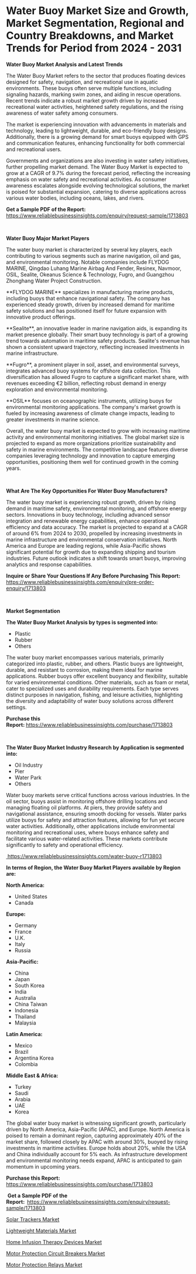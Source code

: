 <p><h1>Water Buoy Market Size and Growth, Market Segmentation, Regional and Country Breakdowns, and Market Trends for Period from 2024 -  2031</h1></p><p><strong>Water Buoy Market Analysis and Latest Trends</strong></p>
<p><p>The Water Buoy Market refers to the sector that produces floating devices designed for safety, navigation, and recreational use in aquatic environments. These buoys often serve multiple functions, including signaling hazards, marking swim zones, and aiding in rescue operations. Recent trends indicate a robust market growth driven by increased recreational water activities, heightened safety regulations, and the rising awareness of water safety among consumers.</p><p>The market is experiencing innovation with advancements in materials and technology, leading to lightweight, durable, and eco-friendly buoy designs. Additionally, there is a growing demand for smart buoys equipped with GPS and communication features, enhancing functionality for both commercial and recreational users. </p><p>Governments and organizations are also investing in water safety initiatives, further propelling market demand. The Water Buoy Market is expected to grow at a CAGR of 9.7% during the forecast period, reflecting the increasing emphasis on water safety and recreational activities. As consumer awareness escalates alongside evolving technological solutions, the market is poised for substantial expansion, catering to diverse applications across various water bodies, including oceans, lakes, and rivers.</p></p>
<p><strong>Get a Sample PDF of the Report:&nbsp;</strong> <a href="https://www.reliablebusinessinsights.com/enquiry/request-sample/1713803?utm_campaign=1721&utm_medium=2&utm_source=Github&utm_content=ia&utm_term=22102024&utm_id=water-buoy">https://www.reliablebusinessinsights.com/enquiry/request-sample/1713803</a></p>
<p>&nbsp;</p>
<p><strong>Water Buoy Major Market Players</strong></p>
<p><p>The water buoy market is characterized by several key players, each contributing to various segments such as marine navigation, oil and gas, and environmental monitoring. Notable companies include FLYDOG MARINE, Qingdao Luhang Marine Airbag And Fender, Resinex, Navmoor, OSIL, Sealite, Okeanus Science & Technology, Fugro, and Guangzhou Zhonghang Water Project Construction.</p><p>**FLYDOG MARINE** specializes in manufacturing marine products, including buoys that enhance navigational safety. The company has experienced steady growth, driven by increased demand for maritime safety solutions and has positioned itself for future expansion with innovative product offerings.</p><p>**Sealite**, an innovative leader in marine navigation aids, is expanding its market presence globally. Their smart buoy technology is part of a growing trend towards automation in maritime safety products. Sealite's revenue has shown a consistent upward trajectory, reflecting increased investments in marine infrastructure.</p><p>**Fugro**, a prominent player in soil, asset, and environmental surveys, integrates advanced buoy systems for offshore data collection. This diversification has allowed Fugro to capture a significant market share, with revenues exceeding €2 billion, reflecting robust demand in energy exploration and environmental monitoring.</p><p>**OSIL** focuses on oceanographic instruments, utilizing buoys for environmental monitoring applications. The company's market growth is fueled by increasing awareness of climate change impacts, leading to greater investments in marine science.</p><p>Overall, the water buoy market is expected to grow with increasing maritime activity and environmental monitoring initiatives. The global market size is projected to expand as more organizations prioritize sustainability and safety in marine environments. The competitive landscape features diverse companies leveraging technology and innovation to capture emerging opportunities, positioning them well for continued growth in the coming years.</p></p>
<p>&nbsp;</p>
<p><strong>What Are The Key Opportunities For Water Buoy Manufacturers?</strong></p>
<p><p>The water buoy market is experiencing robust growth, driven by rising demand in maritime safety, environmental monitoring, and offshore energy sectors. Innovations in buoy technology, including advanced sensor integration and renewable energy capabilities, enhance operational efficiency and data accuracy. The market is projected to expand at a CAGR of around 6% from 2024 to 2030, propelled by increasing investments in marine infrastructure and environmental conservation initiatives. North America and Europe are leading regions, while Asia-Pacific shows significant potential for growth due to expanding shipping and tourism industries. Future outlook indicates a shift towards smart buoys, improving analytics and response capabilities.</p></p>
<p><strong>Inquire or Share Your Questions If Any Before Purchasing This Report:</strong> <a href="https://www.reliablebusinessinsights.com/enquiry/pre-order-enquiry/1713803?utm_campaign=1721&utm_medium=2&utm_source=Github&utm_content=ia&utm_term=22102024&utm_id=water-buoy">https://www.reliablebusinessinsights.com/enquiry/pre-order-enquiry/1713803</a></p>
<p>&nbsp;</p>
<p><strong>Market Segmentation</strong></p>
<p><strong>The Water Buoy Market Analysis by types is segmented into:</strong></p>
<p><ul><li>Plastic</li><li>Rubber</li><li>Others</li></ul></p>
<p><p>The water buoy market encompasses various materials, primarily categorized into plastic, rubber, and others. Plastic buoys are lightweight, durable, and resistant to corrosion, making them ideal for marine applications. Rubber buoys offer excellent buoyancy and flexibility, suitable for varied environmental conditions. Other materials, such as foam or metal, cater to specialized uses and durability requirements. Each type serves distinct purposes in navigation, fishing, and leisure activities, highlighting the diversity and adaptability of water buoy solutions across different settings.</p></p>
<p><strong>Purchase this Report:&nbsp;</strong><a href="https://www.reliablebusinessinsights.com/purchase/1713803?utm_campaign=1721&utm_medium=2&utm_source=Github&utm_content=ia&utm_term=22102024&utm_id=water-buoy">https://www.reliablebusinessinsights.com/purchase/1713803</a></p>
<p>&nbsp;</p>
<p><strong>The Water Buoy Market Industry Research by Application is segmented into:</strong></p>
<p><ul><li>Oil Industry</li><li>Pier</li><li>Water Park</li><li>Others</li></ul></p>
<p><p>Water buoy markets serve critical functions across various industries. In the oil sector, buoys assist in monitoring offshore drilling locations and managing floating oil platforms. At piers, they provide safety and navigational assistance, ensuring smooth docking for vessels. Water parks utilize buoys for safety and attraction features, allowing for fun yet secure water activities. Additionally, other applications include environmental monitoring and recreational uses, where buoys enhance safety and facilitate various water-related activities. These markets contribute significantly to safety and operational efficiency.</p></p>
<p><a href="https://www.reliablebusinessinsights.com/water-buoy-r1713803?utm_campaign=1721&utm_medium=2&utm_source=Github&utm_content=ia&utm_term=22102024&utm_id=water-buoy">&nbsp;https://www.reliablebusinessinsights.com/water-buoy-r1713803</a></p>
<p><strong>In terms of Region, the Water Buoy Market Players available by Region are:</strong></p>
<p>
    <p> <strong> North America: </strong>
        <ul>
            <li>United States</li>
            <li>Canada</li>
        </ul>
        </p> 
    <p> <strong> Europe: </strong>
        <ul>
            <li>Germany</li>
            <li>France</li>
            <li>U.K.</li>
            <li>Italy</li>
            <li>Russia</li>
        </ul>
        </p> 
    <p> <strong> Asia-Pacific: </strong>
        <ul>
            <li>China</li>
            <li>Japan</li>
            <li>South Korea</li>
            <li>India</li>
            <li>Australia</li>
            <li>China Taiwan</li>
            <li>Indonesia</li>
            <li>Thailand</li>
            <li>Malaysia</li>
        </ul>
        </p> 
    <p> <strong> Latin America: </strong>
        <ul>
            <li>Mexico</li>
            <li>Brazil</li>
            <li>Argentina Korea</li>
            <li>Colombia</li>
        </ul>
        </p> 
    <p> <strong> Middle East & Africa: </strong>
        <ul>
            <li>Turkey</li>
            <li>Saudi</li>
            <li>Arabia</li>
            <li>UAE</li>
            <li>Korea</li>
        </ul>
    </p>
    </p>
<p><p>The global water buoy market is witnessing significant growth, particularly driven by North America, Asia-Pacific (APAC), and Europe. North America is poised to remain a dominant region, capturing approximately 40% of the market share, followed closely by APAC with around 30%, buoyed by rising investments in maritime activities. Europe holds about 20%, while the USA and China individually account for 5% each. As infrastructure development and environmental monitoring needs expand, APAC is anticipated to gain momentum in upcoming years.</p></p>
<p><strong>Purchase this Report: </strong><a href="https://www.reliablebusinessinsights.com/purchase/1713803?utm_campaign=1721&utm_medium=2&utm_source=Github&utm_content=ia&utm_term=22102024&utm_id=water-buoy">https://www.reliablebusinessinsights.com/purchase/1713803</a></p>
<p>&nbsp;<strong>Get a Sample PDF of the Report:&nbsp;&nbsp;</strong><a href="https://www.reliablebusinessinsights.com/enquiry/request-sample/1713803?utm_campaign=1721&utm_medium=2&utm_source=Github&utm_content=ia&utm_term=22102024&utm_id=water-buoy">https://www.reliablebusinessinsights.com/enquiry/request-sample/1713803</a></p>
<p><strong></strong></p>
<p><p><a href="https://www.linkedin.com/pulse/navigating-solar-trackers-market-expert-analysis-forecast-tucnc?utm_campaign=1721&utm_medium=2&utm_source=Github&utm_content=ia&utm_term=22102024&utm_id=water-buoy">Solar Trackers Market</a></p><p><a href="https://www.linkedin.com/pulse/exploring-lightweight-materials-market-dynamics-revenue-hkikc?utm_campaign=1721&utm_medium=2&utm_source=Github&utm_content=ia&utm_term=22102024&utm_id=water-buoy">Lightweight Materials Market</a></p><p><a href="https://www.linkedin.com/pulse/home-infusion-therapy-devices-market-growth-segmentation-0azuc?utm_campaign=1721&utm_medium=2&utm_source=Github&utm_content=ia&utm_term=22102024&utm_id=water-buoy">Home Infusion Therapy Devices Market</a></p><p><a href="https://issuu.com/reportprime-2/docs/motor-protection-circuit-breakers-m_78a8048e023ca4?utm_campaign=1721&utm_medium=2&utm_source=Github&utm_content=ia&utm_term=22102024&utm_id=water-buoy">Motor Protection Circuit Breakers Market</a></p><p><a href="https://issuu.com/reportprime-2/docs/motor-protection-relays-market-size_a943a0b9bac9e4?utm_campaign=1721&utm_medium=2&utm_source=Github&utm_content=ia&utm_term=22102024&utm_id=water-buoy">Motor Protection Relays Market</a></p></p>